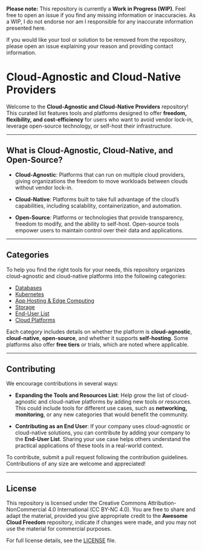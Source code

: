**Please note:** This repository is currently a **Work in Progress (WIP)**. Feel free to open an issue if you find any missing information or inaccuracies. As a WIP, I do not endorse nor am I responsible for any inaccurate information presented here.

If you would like your tool or solution to be removed from the repository, please open an issue explaining your reason and providing contact information.


# Cloud-Agnostic and Cloud-Native Providers


Welcome to the **Cloud-Agnostic and Cloud-Native Providers** repository! This curated list features tools and platforms designed to offer **freedom, flexibility, and cost-efficiency** for users who want to avoid vendor lock-in, leverage open-source technology, or self-host their infrastructure.

---

## What is Cloud-Agnostic, Cloud-Native, and Open-Source?

- **Cloud-Agnostic**: Platforms that can run on multiple cloud providers, giving organizations the freedom to move workloads between clouds without vendor lock-in.
  
- **Cloud-Native**: Platforms built to take full advantage of the cloud’s capabilities, including scalability, containerization, and automation.

- **Open-Source**: Platforms or technologies that provide transparency, freedom to modify, and the ability to self-host. Open-source tools empower users to maintain control over their data and applications.

---

## Categories

To help you find the right tools for your needs, this repository organizes cloud-agnostic and cloud-native platforms into the following categories:

- [Databases](./databases/databases.md)
- [Kubernetes](./kubernetes/kubernetes.md)
- [App Hosting & Edge Computing](./app-hosting-edge-computing/app-hosting-edge-computing.md)
- [Storage](./storage/storage.md)
- [End-User List](./end-user-list/end-user-list.md)
- [Cloud Platforms](./cloud-platforms/cloud-platforms.md)



Each category includes details on whether the platform is **cloud-agnostic**, **cloud-native**, **open-source**, and whether it supports **self-hosting**. Some platforms also offer **free tiers** or trials, which are noted where applicable.

---

## Contributing

We encourage contributions in several ways:

- **Expanding the Tools and Resources List**: Help grow the list of cloud-agnostic and cloud-native platforms by adding new tools or resources. This could include tools for different use cases, such as **networking, monitoring**, or any new categories that would benefit the community.
  
- **Contributing as an End User**: If your company uses cloud-agnostic or cloud-native solutions, you can contribute by adding your company to the **End-User List**. Sharing your use case helps others understand the practical applications of these tools in a real-world context.

To contribute, submit a pull request following the contribution guidelines. Contributions of any size are welcome and appreciated!

---

## License

This repository is licensed under the Creative Commons Attribution-NonCommercial 4.0 International (CC BY-NC 4.0). You are free to share and adapt the material, provided you give appropriate credit to the **Awesome Cloud Freedom** repository, indicate if changes were made, and you may not use the material for commercial purposes.

For full license details, see the [LICENSE](LICENSE.) file.